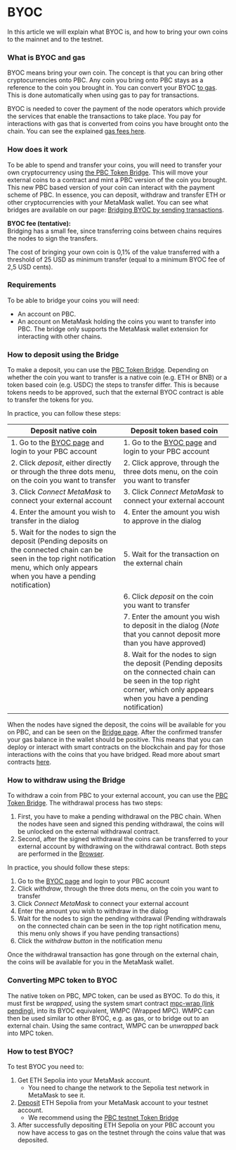 # BYOC

In this article we will explain what BYOC is, and how to bring your own coins to the mainnet and to the testnet.

### What is BYOC and gas

BYOC means bring your own coin. The concept is that you can bring other cryptocurrencies onto PBC.
Any coin you bring onto PBC stays as a reference to the coin you brought in.
You can convert your BYOC [to gas](../../smart-contracts/gas/transaction-gas-prices.md). This is done automatically when
using gas to pay for transactions.

BYOC is needed to cover the payment of the node operators which provide the services that enable the transactions to
take place.
You pay for interactions with gas that is converted from coins you have brought onto the chain. You can see the
explained [gas fees here](../../smart-contracts/gas/transaction-gas-prices.md).

### How does it work

To be able to spend and transfer your coins, you will need to transfer your own cryptocurrency
using [the PBC Token Bridge](https://browser.partisiablockchain.com/bridge).
This will move your external coins to a contract and mint a PBC version of the coin you brought.
This new PBC based version of your coin can interact with the payment scheme of PBC.
In essence, you can deposit, withdraw and transfer ETH or other cryptocurrencies with your MetaMask wallet.
You can see what bridges are available on our
page: [Bridging BYOC by sending transactions](bridging-byoc-by-sending-transactions.md).

**BYOC fee (tentative):** <br/>
Bridging has a small fee, since transferring coins between chains requires the nodes to sign the transfers.

The cost of bringing your own coin is 0,1% of the value transferred with a threshold of 25 USD as minimum transfer
(equal to a minimum BYOC fee of 2,5 USD cents).

### Requirements

To be able to bridge your coins you will need:

* An account on PBC.
* An account on MetaMask holding the coins you want to transfer into PBC. The bridge only supports the MetaMask wallet
  extension for interacting with other chains.

### How to deposit using the Bridge

To make a deposit, you can use the [PBC Token Bridge](https://browser.partisiablockchain.com/bridge).
Depending on whether the coin you want to transfer is a native coin (e.g. ETH or BNB) or a token based coin (e.g. USDC)
the steps to transfer
differ. This is because tokens needs to be approved, such that the external BYOC contract is able to transfer the tokens
for you.

In practice, you can follow these steps:

| Deposit native coin                                                                                                                                                                         | Deposit token based coin                                                                                                                                                         |
|---------------------------------------------------------------------------------------------------------------------------------------------------------------------------------------------|----------------------------------------------------------------------------------------------------------------------------------------------------------------------------------|
| 1. Go to the [BYOC page](https://browser.partisiablockchain.com/bridge) and login to your PBC account                                                                             | 1. Go to the [BYOC page](https://browser.partisiablockchain.com/bridge) and login to your PBC account                                                                  |
| 2. Click _deposit_, either directly or through the three dots menu, on the coin you want to transfer                                                                                        | 2. Click approve, through the three dots menu, on the coin you want to transfer                                                                                                  |
| 3. Click _Connect MetaMask_ to connect your external account                                                                                                                                | 3. Click _Connect MetaMask_ to connect your external account                                                                                                                     |
| 4. Enter the amount you wish to transfer in the dialog                                                                                                                                      | 4. Enter the amount you wish to approve in the dialog                                                                                                                            |
| 5. Wait for the nodes to sign the deposit (Pending deposits on the connected chain can be seen in the top right notification menu, which only appears when you have a pending notification) | 5. Wait for the transaction on the external chain                                                                                                                                |
|                                                                                                                                                                                             | 6. Click _deposit_ on the coin you want to transfer                                                                                                                              |
|                                                                                                                                                                                             | 7. Enter the amount you wish to deposit in the dialog (_Note_ that you cannot deposit more than you have approved)                                                               |
|                                                                                                                                                                                             | 8. Wait for the nodes to sign the deposit (Pending deposits on the connected chain can be seen in the top right corner, which only appears when you have a pending notification) |

When the nodes have signed the deposit, the coins will be available for you on PBC, and can be seen on
the [Bridge page](https://browser.partisiablockchain.com/bridge).
After the confirmed transfer your gas balance in the wallet should be positive. This means that you can deploy or
interact with smart contracts on the blockchain and pay for those interactions with the coins that you have bridged.
Read more about smart contracts [here](../../smart-contracts/what-is-a-smart-contract.md).

### How to withdraw using the Bridge

To withdraw a coin from PBC to your external account, you can use
the [PBC Token Bridge](https://browser.partisiablockchain.com/bridge).
The withdrawal process has two steps:
1. First, you have to make a pending withdrawal on the PBC chain.
   When the nodes have seen and signed this pending withdrawal, the coins will be unlocked on the external
   withdrawal contract.
2. Second, after the signed withdrawal the coins can be transferred to your external account by withdrawing on
   the withdrawal contract. Both steps are performed in
   the [Browser](https://browser.partisiablockchain.com/bridge).

In practice, you should follow these steps:

1. Go to the [BYOC page](https://browser.partisiablockchain.com/bridge) and login to your PBC account
2. Click _withdraw_, through the three dots menu, on the coin you want to transfer
3. Click _Connect MetaMask_ to connect your external account
4. Enter the amount you wish to withdraw in the dialog
5. Wait for the nodes to sign the pending withdrawal (Pending withdrawals on the connected chain can be seen in the top
   right notification menu, this menu only shows if you have pending transactions)
6. Click the _withdraw button_ in the notification menu

Once the withdrawal transaction has gone through on the external chain, the coins will be available for you in the
MetaMask wallet.

### Converting MPC token to BYOC

The native token on PBC, MPC token, can be used as BYOC. To do this, it must first be *wrapped*, using the system smart contract [mpc-wrap (link pending)](), into its BYOC equivalent, WMPC (Wrapped MPC). 
WMPC can then be used similar to other BYOC, e.g. as gas, or to bridge out to an external chain. Using the same contract, WMPC can be *unwrapped* back into MPC token.
### How to test BYOC?

To test BYOC you need to:

1. Get ETH Sepolia into your MetaMask account. 
    - You need to change the network to the Sepolia test network in MetaMask to see it.
2. [Deposit](#how-to-deposit-using-the-bridge) ETH Sepolia from your MetaMask account to your testnet account. 
    - We recommend using the [PBC testnet Token Bridge](https://browser.partisiablockchain.com/bridge)
3. After successfully depositing ETH Sepolia on your PBC account you now have access to gas on the testnet through the coins value that was deposited. 

